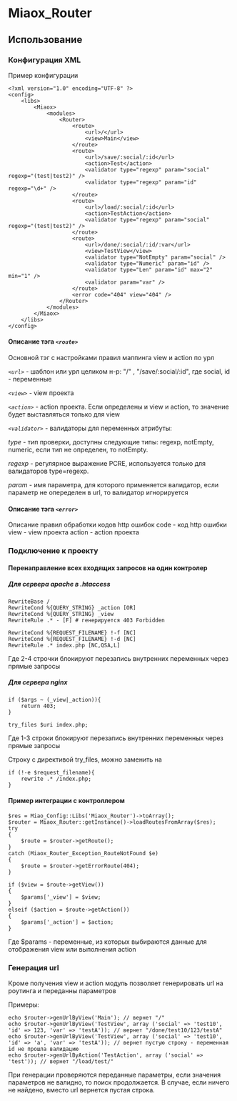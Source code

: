 Miaox_Router
============

Использование
-------------

### Конфигурация XML ###
Пример конфигурации

    <?xml version="1.0" encoding="UTF-8" ?>
    <config>
        <libs>
            <Miaox>
                <modules>
                    <Router>
                        <route>
                            <url>/</url>
                            <view>Main</view>
                        </route>
                        <route>
                            <url>/save/:social/:id</url>
                            <action>Test</action>
                            <validator type="regexp" param="social" regexp="(test|test2)" />
                            <validator type="regexp" param="id" regexp="\d+" />
                        </route>
                        <route>
                            <url>/load/:social/:id</url>
                            <action>TestAction</action>
                            <validator type="regexp" param="social" regexp="(test|test2)" />
                        </route>
                        <route>
                            <url>/done/:social/:id/:var</url>
                            <view>TestView</view>
                            <validator type="NotEmpty" param="social" />
                            <validator type="Numeric" param="id" />
                            <validator type="Len" param="id" max="2" min="1" />
                            <validator param="var" />
                        </route>
                        <error code="404" view="404" />
                    </Router>
                </modules>
            </Miaox>
        </libs>
    </config>

#### Описание тэга *`<route>`* ####

Основной тэг с настройками правил маппинга view и action по урл

*`<url>`* - шаблон или урл целиком н-р: "/" , "/save/:social/:id", где social, id - переменные

*`<view>`* - view проекта

*`<action>`* - action проекта. Если определены и view и action, то значение будет выставляться только для view

*`<validator>`* - валидаторы для переменных атрибуты:

*type* - тип проверки, доступны следующие типы: regexp, notEmpty, numeric, если тип не определен, то notEmpty.

*regexp* - регулярное выражение PCRE, используется только для валидаторов type=regexp.

*param* - имя параметра, для которого применяется валидатор, если параметр не опеределен в url, то валидатор игнорируется

#### Описание тэга *`<error>`* ####

Описание правил обработки кодов http ошибок
code - код http ошибки
view - view проекта
action - action проекта

### Подключение к проекту ###

#### Перенаправление всех входящих запросов на один контролер ####

##### Для сервера apache в .htaccess #####

    RewriteBase /
    RewriteCond %{QUERY_STRING} _action [OR]
    RewriteCond %{QUERY_STRING} _view
    RewriteRule .* - [F] # генерируется 403 Forbidden

    RewriteCond %{REQUEST_FILENAME} !-f [NC]
    RewriteCond %{REQUEST_FILENAME} !-d [NC]
    RewriteRule .* index.php [NC,QSA,L]

Где 2-4 строчки блокируют перезапись внутренних переменных через прямые запросы

##### Для сервера nginx #####

    if ($args ~ (_view|_action)){
        return 403;
    }

    try_files $uri index.php;

Где 1-3 строки блокируют перезапись внутренних переменных через прямые запросы

Строку с директивой try_files, можно заменить на

    if (!-e $request_filename){
        rewrite .* /index.php;
    }

#### Пример интеграции с контроллером ####

    $res = Miao_Config::Libs('Miaox_Router')->toArray();
    $router = Miaox_Router::getInstance()->loadRoutesFromArray($res);
    try
    {
        $route = $router->getRoute();
    }
    catch (Miaox_Router_Exception_RouteNotFound $e)
    {
        $route = $router->getErrorRoute(404);
    }

    if ($view = $route->getView())
    {
        $params['_view'] = $view;
    }
    elseif ($action = $route->getAction())
    {
        $params['_action'] = $action;
    }

Где $params - переменные, из которых выбираются данные для отображения view или выполнения action

### Генерация url ###

Кроме получения view и action модуль позволяет генерировать url на роутинга и переданны параметров

Примеры:

    echo $router->genUrlByView('Main'); // вернет "/"
    echo $router->genUrlByView('TestView', array ('social' => 'test10', 'id' => 123, 'var' => 'testA')); // вернет "/done/test10/123/testA"
    echo $router->genUrlByView('TestView', array ('social' => 'test10', 'id' => 'a', 'var' => 'testA')); // вернет пустую строку - переменная id не прошла валидацию
    echo $router->genUrlByAction('TestAction', array ('social' => 'test')); // вернет "/load/test/"

При генерации проверяются переданные параметры, если значения параметров не валидно, то поиск продолжается.
В случае, если ничего не найдено, вместо url вернется пустая строка.